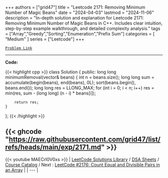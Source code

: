 
+++
authors = ["grid47"]
title = "Leetcode 2171: Removing Minimum Number of Magic Beans"
date = "2024-04-03"
lastmod = "2024-11-06"
description = "In-depth solution and explanation for Leetcode 2171: Removing Minimum Number of Magic Beans in C++. Includes clear intuition, step-by-step example walkthrough, and detailed complexity analysis."
tags = ["Array","Greedy","Sorting","Enumeration","Prefix Sum"]
categories = [
    "Medium"
]
series = ["Leetcode"]
+++



[`Problem Link`](https://leetcode.com/problems/removing-minimum-number-of-magic-beans/description/)

---
**Code:**

{{< highlight cpp >}}
class Solution {
public:
    long long minimumRemoval(vector<int>& beans) {
        int n = beans.size();
        long long sum = accumulate(begin(beans), end(beans), 0L);
        sort(beans.begin(), beans.end());
        long long res = LLONG_MAX;
        for (int i = 0; i < n; i++)
            res = min(res, sum - (long long) (n - i) * beans[i]);
        
        return res;
    }
};
{{< /highlight >}}

{{< ghcode "https://raw.githubusercontent.com/grid47/list/refs/heads/main/exp/2171.md" >}}
---
{{< youtube MAECrl0V0xs >}}
| [LeetCode Solutions Library](https://grid47.xyz/leetcode/) / [DSA Sheets](https://grid47.xyz/sheets/) / [Course Catalog](https://grid47.xyz/courses/) / Next : [LeetCode #2176: Count Equal and Divisible Pairs in an Array](https://grid47.xyz/leetcode/solution-2176-count-equal-and-divisible-pairs-in-an-array/) |
| --- |
